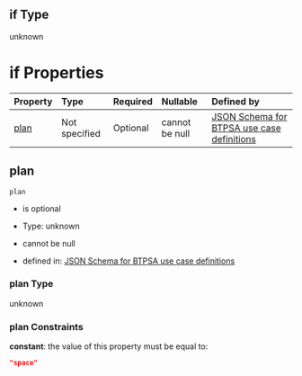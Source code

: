 ## if Type

unknown

# if Properties

| Property      | Type          | Required | Nullable       | Defined by                                                                                                                                                                                                                                    |
| :------------ | :------------ | :------- | :------------- | :-------------------------------------------------------------------------------------------------------------------------------------------------------------------------------------------------------------------------------------------- |
| [plan](#plan) | Not specified | Optional | cannot be null | [JSON Schema for BTPSA use case definitions](btpsa-usecase-properties-services-items-allof-1-then-allof-121-then-allof-3-if-properties-plan.md "undefined#/properties/services/items/allOf/1/then/allOf/121/then/allOf/3/if/properties/plan") |

## plan



`plan`

*   is optional

*   Type: unknown

*   cannot be null

*   defined in: [JSON Schema for BTPSA use case definitions](btpsa-usecase-properties-services-items-allof-1-then-allof-121-then-allof-3-if-properties-plan.md "undefined#/properties/services/items/allOf/1/then/allOf/121/then/allOf/3/if/properties/plan")

### plan Type

unknown

### plan Constraints

**constant**: the value of this property must be equal to:

```json
"space"
```
